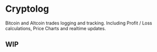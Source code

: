 # Cryptolog

Bitcoin and Altcoin trades logging and tracking. Including Profit / Loss calculations, Price Charts and realtime updates.

## WIP